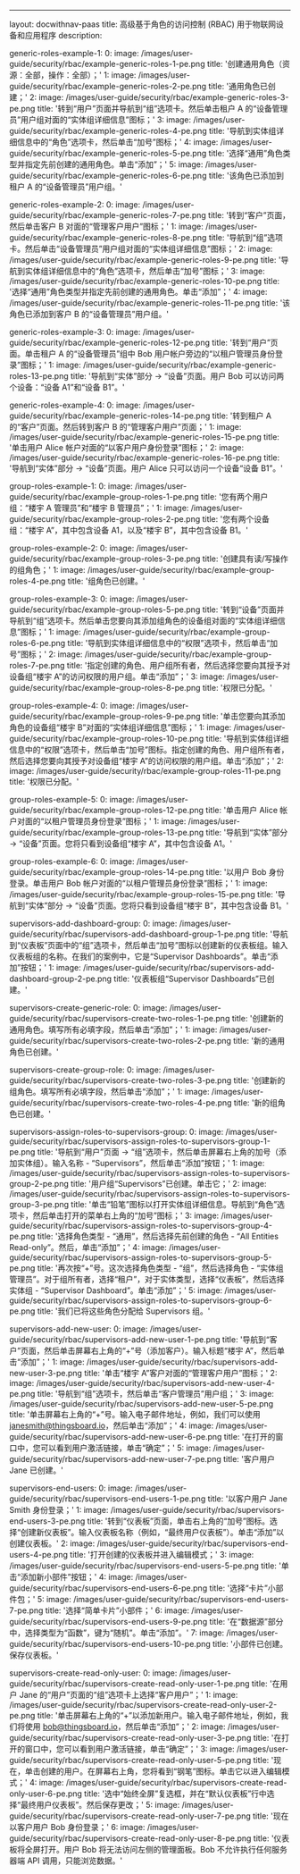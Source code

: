 ---
layout: docwithnav-paas
title: 高级基于角色的访问控制 (RBAC) 用于物联网设备和应用程序
description:

generic-roles-example-1:
    0:
        image: /images/user-guide/security/rbac/example-generic-roles-1-pe.png
        title: '创建通用角色（资源：全部，操作：全部）；'
    1:
        image: /images/user-guide/security/rbac/example-generic-roles-2-pe.png
        title: '通用角色已创建；'
    2:
        image: /images/user-guide/security/rbac/example-generic-roles-3-pe.png
        title: '转到“用户”页面并导航到“组”选项卡。然后单击租户 A 的“设备管理员”用户组对面的“实体组详细信息”图标；'
    3:
        image: /images/user-guide/security/rbac/example-generic-roles-4-pe.png
        title: '导航到实体组详细信息中的“角色”选项卡，然后单击“加号”图标；'
    4:
        image: /images/user-guide/security/rbac/example-generic-roles-5-pe.png
        title: '选择“通用”角色类型并指定先前创建的通用角色。单击“添加”；'
    5:
        image: /images/user-guide/security/rbac/example-generic-roles-6-pe.png
        title: '该角色已添加到租户 A 的“设备管理员”用户组。'

generic-roles-example-2:
    0:
        image: /images/user-guide/security/rbac/example-generic-roles-7-pe.png
        title: '转到“客户”页面，然后单击客户 B 对面的“管理客户用户”图标；'
    1:
        image: /images/user-guide/security/rbac/example-generic-roles-8-pe.png
        title: '导航到“组”选项卡。然后单击“设备管理员”用户组对面的“实体组详细信息”图标；'
    2:
        image: /images/user-guide/security/rbac/example-generic-roles-9-pe.png
        title: '导航到实体组详细信息中的“角色”选项卡，然后单击“加号”图标；'
    3:
        image: /images/user-guide/security/rbac/example-generic-roles-10-pe.png
        title: '选择“通用”角色类型并指定先前创建的通用角色。单击“添加”；'
    4:
        image: /images/user-guide/security/rbac/example-generic-roles-11-pe.png
        title: '该角色已添加到客户 B 的“设备管理员”用户组。'

generic-roles-example-3:
    0:
        image: /images/user-guide/security/rbac/example-generic-roles-12-pe.png
        title: '转到“用户”页面。单击租户 A 的“设备管理员”组中 Bob 用户帐户旁边的“以租户管理员身份登录”图标；'
    1:
        image: /images/user-guide/security/rbac/example-generic-roles-13-pe.png
        title: '导航到“实体”部分 -> “设备”页面。用户 Bob 可以访问两个设备：“设备 A1”和“设备 B1”。'

generic-roles-example-4:
    0:
        image: /images/user-guide/security/rbac/example-generic-roles-14-pe.png
        title: '转到租户 A 的“客户”页面。然后转到客户 B 的“管理客户用户”页面；'
    1:
        image: /images/user-guide/security/rbac/example-generic-roles-15-pe.png
        title: '单击用户 Alice 帐户对面的“以客户用户身份登录”图标；'
    2:
        image: /images/user-guide/security/rbac/example-generic-roles-16-pe.png
        title: '导航到“实体”部分 -> “设备”页面。用户 Alice 只可以访问一个设备“设备 B1”。'

group-roles-example-1:
    0:
        image: /images/user-guide/security/rbac/example-group-roles-1-pe.png
        title: '您有两个用户组：“楼宇 A 管理员”和“楼宇 B 管理员”；'
    1:
        image: /images/user-guide/security/rbac/example-group-roles-2-pe.png
        title: '您有两个设备组：“楼宇 A”，其中包含设备 A1，以及“楼宇 B”，其中包含设备 B1。'

group-roles-example-2:
    0:
        image: /images/user-guide/security/rbac/example-group-roles-3-pe.png
        title: '创建具有读/写操作的组角色；'
    1:
        image: /images/user-guide/security/rbac/example-group-roles-4-pe.png
        title: '组角色已创建。'

group-roles-example-3:
    0:
        image: /images/user-guide/security/rbac/example-group-roles-5-pe.png
        title: '转到“设备”页面并导航到“组”选项卡。然后单击您要向其添加组角色的设备组对面的“实体组详细信息”图标；'
    1:
        image: /images/user-guide/security/rbac/example-group-roles-6-pe.png
        title: '导航到实体组详细信息中的“权限”选项卡，然后单击“加号”图标；'
    2:
        image: /images/user-guide/security/rbac/example-group-roles-7-pe.png
        title: '指定创建的角色、用户组所有者，然后选择您要向其授予对设备组“楼宇 A”的访问权限的用户组。单击“添加”；'
    3:
        image: /images/user-guide/security/rbac/example-group-roles-8-pe.png
        title: '权限已分配。'

group-roles-example-4:
    0:
        image: /images/user-guide/security/rbac/example-group-roles-9-pe.png
        title: '单击您要向其添加角色的设备组“楼宇 B”对面的“实体组详细信息”图标；'
    1:
        image: /images/user-guide/security/rbac/example-group-roles-10-pe.png
        title: '导航到实体组详细信息中的“权限”选项卡，然后单击“加号”图标。指定创建的角色、用户组所有者，然后选择您要向其授予对设备组“楼宇 A”的访问权限的用户组。单击“添加”；'
    2:
        image: /images/user-guide/security/rbac/example-group-roles-11-pe.png
        title: '权限已分配。'

group-roles-example-5:
    0:
        image: /images/user-guide/security/rbac/example-group-roles-12-pe.png
        title: '单击用户 Alice 帐户对面的“以租户管理员身份登录”图标；'
    1:
        image: /images/user-guide/security/rbac/example-group-roles-13-pe.png
        title: '导航到“实体”部分 -> “设备”页面。您将只看到设备组“楼宇 A”，其中包含设备 A1。'

group-roles-example-6:
    0:
        image: /images/user-guide/security/rbac/example-group-roles-14-pe.png
        title: '以用户 Bob 身份登录。单击用户 Bob 帐户对面的“以租户管理员身份登录”图标；'
    1:
        image: /images/user-guide/security/rbac/example-group-roles-15-pe.png
        title: '导航到“实体”部分 -> “设备”页面。您将只看到设备组“楼宇 B”，其中包含设备 B1。'

supervisors-add-dashboard-group:
    0:
        image: /images/user-guide/security/rbac/supervisors-add-dashboard-group-1-pe.png
        title: '导航到“仪表板”页面中的“组”选项卡，然后单击“加号”图标以创建新的仪表板组。输入仪表板组的名称。在我们的案例中，它是“Supervisor Dashboards”。单击“添加”按钮；'
    1:
        image: /images/user-guide/security/rbac/supervisors-add-dashboard-group-2-pe.png
        title: '仪表板组“Supervisor Dashboards”已创建。'

supervisors-create-generic-role:
    0:
        image: /images/user-guide/security/rbac/supervisors-create-two-roles-1-pe.png
        title: '创建新的通用角色。填写所有必填字段，然后单击“添加”；'
    1:
        image: /images/user-guide/security/rbac/supervisors-create-two-roles-2-pe.png
        title: '新的通用角色已创建。'

supervisors-create-group-role:
    0:
        image: /images/user-guide/security/rbac/supervisors-create-two-roles-3-pe.png
        title: '创建新的组角色。填写所有必填字段，然后单击“添加”；'
    1:
        image: /images/user-guide/security/rbac/supervisors-create-two-roles-4-pe.png
        title: '新的组角色已创建。'

supervisors-assign-roles-to-supervisors-group:
    0:
        image: /images/user-guide/security/rbac/supervisors-assign-roles-to-supervisors-group-1-pe.png
        title: '导航到“用户”页面 -> “组”选项卡，然后单击屏幕右上角的加号（添加实体组）。输入名称 - “Supervisors”，然后单击“添加”按钮；'
    1:
        image: /images/user-guide/security/rbac/supervisors-assign-roles-to-supervisors-group-2-pe.png
        title: '用户组“Supervisors”已创建。单击它；'
    2:
        image: /images/user-guide/security/rbac/supervisors-assign-roles-to-supervisors-group-3-pe.png
        title: '单击“铅笔”图标以打开实体组详细信息。导航到“角色”选项卡，然后单击打开的菜单右上角的“加号”图标；'
    3:
        image: /images/user-guide/security/rbac/supervisors-assign-roles-to-supervisors-group-4-pe.png
        title: '选择角色类型 - “通用”，然后选择先前创建的角色 - “All Entities Read-only”。然后，单击“添加”；'
    4:
        image: /images/user-guide/security/rbac/supervisors-assign-roles-to-supervisors-group-5-pe.png
        title: '再次按“+”号。这次选择角色类型 - “组”，然后选择角色 - “实体组管理员”。对于组所有者，选择“租户”，对于实体类型，选择“仪表板”，然后选择实体组 - “Supervisor Dashboard”。单击“添加”；'
    5:
        image: /images/user-guide/security/rbac/supervisors-assign-roles-to-supervisors-group-6-pe.png
        title: '我们已将这些角色分配给 Supervisors 组。'

supervisors-add-new-user:
    0:
        image: /images/user-guide/security/rbac/supervisors-add-new-user-1-pe.png
        title: '导航到“客户”页面，然后单击屏幕右上角的“+”号（添加客户）。输入标题“楼宇 A”，然后单击“添加”；'
    1:
        image: /images/user-guide/security/rbac/supervisors-add-new-user-3-pe.png
        title: '单击“楼宇 A”客户对面的“管理客户用户”图标；'
    2:
        image: /images/user-guide/security/rbac/supervisors-add-new-user-4-pe.png
        title: '导航到“组”选项卡，然后单击“客户管理员”用户组；'
    3:
        image: /images/user-guide/security/rbac/supervisors-add-new-user-5-pe.png
        title: '单击屏幕右上角的“+”号。输入电子邮件地址，例如，我们可以使用 janesmith@thingsboard.io，然后单击“添加”；'
    4:
        image: /images/user-guide/security/rbac/supervisors-add-new-user-6-pe.png
        title: '在打开的窗口中，您可以看到用户激活链接，单击“确定”；'
    5:
        image: /images/user-guide/security/rbac/supervisors-add-new-user-7-pe.png
        title: '客户用户 Jane 已创建。'

supervisors-end-users:
    0:
        image: /images/user-guide/security/rbac/supervisors-end-users-1-pe.png
        title: '以客户用户 Jane Smith 身份登录；'
    1:
        image: /images/user-guide/security/rbac/supervisors-end-users-3-pe.png
        title: '转到“仪表板”页面，单击右上角的“加号”图标。选择“创建新仪表板”。输入仪表板名称（例如，“最终用户仪表板”）。单击“添加”以创建仪表板。'
    2:
        image: /images/user-guide/security/rbac/supervisors-end-users-4-pe.png
        title: '打开创建的仪表板并进入编辑模式；'
    3:
        image: /images/user-guide/security/rbac/supervisors-end-users-5-pe.png
        title: '单击“添加新小部件”按钮；'
    4:
        image: /images/user-guide/security/rbac/supervisors-end-users-6-pe.png
        title: '选择“卡片”小部件包；'
    5:
        image: /images/user-guide/security/rbac/supervisors-end-users-7-pe.png
        title: '选择“简单卡片”小部件；'
    6:
        image: /images/user-guide/security/rbac/supervisors-end-users-9-pe.png
        title: '在“数据源”部分中，选择类型为“函数”，键为“随机”。单击“添加”。'
    7:
        image: /images/user-guide/security/rbac/supervisors-end-users-10-pe.png
        title: '小部件已创建。保存仪表板。'

supervisors-create-read-only-user:
    0:
        image: /images/user-guide/security/rbac/supervisors-create-read-only-user-1-pe.png
        title: '在用户 Jane 的“用户”页面的“组”选项卡上选择“客户用户”；'
    1:
        image: /images/user-guide/security/rbac/supervisors-create-read-only-user-2-pe.png
        title: '单击屏幕右上角的“+”以添加新用户。输入电子邮件地址，例如，我们将使用 bob@thingsboard.io，然后单击“添加”；'
    2:
        image: /images/user-guide/security/rbac/supervisors-create-read-only-user-3-pe.png
        title: '在打开的窗口中，您可以看到用户激活链接，单击“确定”；'
    3:
        image: /images/user-guide/security/rbac/supervisors-create-read-only-user-5-pe.png
        title: '现在，单击创建的用户。在屏幕右上角，您将看到“钢笔”图标。单击它以进入编辑模式；'
    4:
        image: /images/user-guide/security/rbac/supervisors-create-read-only-user-6-pe.png
        title: '选中“始终全屏”复选框，并在“默认仪表板”行中选择“最终用户仪表板”。然后保存更改；'
    5:
        image: /images/user-guide/security/rbac/supervisors-create-read-only-user-7-pe.png
        title: '现在以客户用户 Bob 身份登录；'
    6:
        image: /images/user-guide/security/rbac/supervisors-create-read-only-user-8-pe.png
        title: '仪表板将全屏打开。用户 Bob 将无法访问左侧的管理面板。Bob 不允许执行任何服务器端 API 调用，只能浏览数据。'